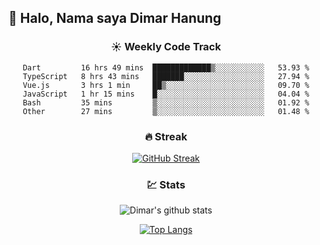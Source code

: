 ## 👋 Halo, Nama saya **Dimar Hanung**

<center>

### :sunny: Weekly Code Track
<!--START_SECTION:waka-->

```text
Dart         16 hrs 49 mins  █████████████▒░░░░░░░░░░░   53.93 %
TypeScript   8 hrs 43 mins   ███████░░░░░░░░░░░░░░░░░░   27.94 %
Vue.js       3 hrs 1 min     ██▒░░░░░░░░░░░░░░░░░░░░░░   09.70 %
JavaScript   1 hr 15 mins    █░░░░░░░░░░░░░░░░░░░░░░░░   04.04 %
Bash         35 mins         ▒░░░░░░░░░░░░░░░░░░░░░░░░   01.92 %
Other        27 mins         ▒░░░░░░░░░░░░░░░░░░░░░░░░   01.48 %
```

<!--END_SECTION:waka-->

### :fire: Streak

[![GitHub Streak](http://github-readme-streak-stats.herokuapp.com?user=dimar-hanung)](https://git.io/streak-stats)

### :chart: Stats

![Dimar's github stats](https://github-readme-stats.vercel.app/api?username=dimar-hanung&show_icons=true&theme=vue)

[![Top Langs](https://github-readme-stats.vercel.app/api/top-langs/?username=dimar-hanung)](#)

</center>

